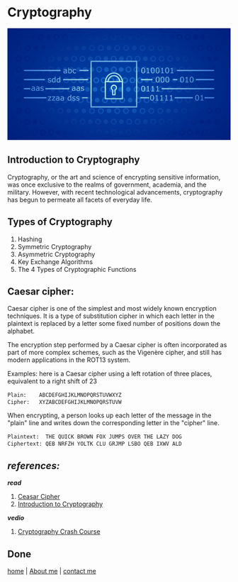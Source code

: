 # Cryptography

![Cryptography.png](../img3/Cryptography.png)

## Introduction to Cryptography

Cryptography, or the art and science of encrypting sensitive information, was once exclusive to the realms of government, academia, and the military. However, with recent technological advancements, cryptography has begun to permeate all facets of everyday life.

## Types of Cryptography

1. Hashing
1. Symmetric Cryptography
1. Asymmetric Cryptography
1. Key Exchange Algorithms
1. The 4 Types of Cryptographic Functions

## Caesar cipher:

Caesar cipher is one of the simplest and most widely known encryption techniques. It is a type of substitution cipher in which each letter in the plaintext is replaced by a letter some fixed number of positions down the alphabet.

The encryption step performed by a Caesar cipher is often incorporated as part of more complex schemes, such as the Vigenère cipher, and still has modern applications in the ROT13 system.

Examples: here is a Caesar cipher using a left rotation of three places, equivalent to a right shift of 23

``` 
Plain:    ABCDEFGHIJKLMNOPQRSTUVWXYZ
Cipher:   XYZABCDEFGHIJKLMNOPQRSTUVW
```

When encrypting, a person looks up each letter of the message in the "plain" line and writes down the corresponding letter in the "cipher" line.

``` 
Plaintext:  THE QUICK BROWN FOX JUMPS OVER THE LAZY DOG
Ciphertext: QEB NRFZH YOLTK CLU GRJMP LSBO QEB IXWV ALD
```

## ***references:***

***read***

1. [Ceasar Cipher](https://en.wikipedia.org/wiki/Caesar_cipher)
1. [Introduction to Cryptography](https://thebestvpn.com/cryptography/)

***vedio***

1. [Cryptography Crash Course](https://www.youtube.com/watch?v=jhXCTbFnK8o)

Done
---
 
[home](../README.md) | [About me](../about-me.md) | [contact me](../contact-me.md)
